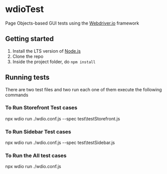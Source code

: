# wdioTest
Page Objects-based GUI tests using the [Webdriver.io](http://webdriver.io) framework

## Getting started
1. Install the LTS version of [Node.js](https://nodejs.org)
2. Clone the repo
3. Inside the project folder, do `npm install`

## Running tests
There are two test files and two run each one of them execute the following commands

### To Run Storefront Test cases
npx wdio run ./wdio.conf.js --spec test\testStorefront.js

### To Run Sidebar Test cases
npx wdio run ./wdio.conf.js --spec test\testSidebar.js

### To Run the All test cases 
npx wdio run ./wdio.conf.js
